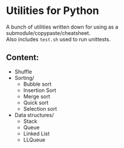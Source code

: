 # Utilities for Python

A bunch of utilities written down for using as a submodule/copypaste/cheatsheet. \
Also includes `test.sh` used to run unittests.

## Content:
- Shuffle
- Sorting/
    - Bubble sort
    - Insertion Sort
    - Merge sort
    - Quick sort
    - Selection sort 
- Data structures/
    - Stack
    - Queue
    - Linked List
    - LLQueue